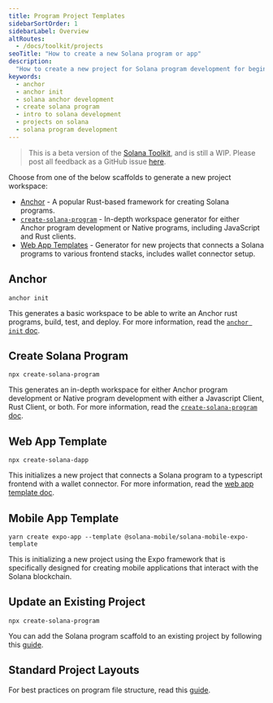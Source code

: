 ```yaml
---
title: Program Project Templates
sidebarSortOrder: 1
sidebarLabel: Overview
altRoutes:
  - /docs/toolkit/projects
seoTitle: "How to create a new Solana program or app"
description:
  "How to create a new project for Solana program development for beginners."
keywords:
  - anchor
  - anchor init
  - solana anchor development
  - create solana program
  - intro to solana development
  - projects on solana
  - solana program development
---
```


> This is a beta version of the [Solana Toolkit](/docs/toolkit/index.md), and is
> still a WIP. Please post all feedback as a GitHub issue
> [here](https://github.com/solana-foundation/developer-content/issues/new?title=%5Btoolkit%5D%20).

Choose from one of the below scaffolds to generate a new project workspace:

- [Anchor](#anchor) - A popular Rust-based framework for creating Solana
  programs.
- [`create-solana-program`](#create-solana-program) - In-depth workspace
  generator for either Anchor program development or Native programs, including
  JavaScript and Rust clients.
- [Web App Templates](#web-app-template) - Generator for new projects that
  connects a Solana programs to various frontend stacks, includes wallet
  connector setup.

## Anchor

```shell
anchor init
```

This generates a basic workspace to be able to write an Anchor rust programs,
build, test, and deploy. For more information, read the
[`anchor init` doc](/docs/toolkit/projects/anchor-init.md).

## Create Solana Program

```shell
npx create-solana-program
```

This generates an in-depth workspace for either Anchor program development or
Native program development with either a Javascript Client, Rust Client, or
both. For more information, read the
[`create-solana-program` doc](/docs/toolkit/projects/solana-program.md).

## Web App Template

```shell
npx create-solana-dapp
```

This initializes a new project that connects a Solana program to a typescript
frontend with a wallet connector. For more information, read the
[web app template doc](/docs/toolkit/projects/web-app.md).

## Mobile App Template

```shell
yarn create expo-app --template @solana-mobile/solana-mobile-expo-template
```

This is initializing a new project using the Expo framework that is specifically
designed for creating mobile applications that interact with the Solana
blockchain.

## Update an Existing Project

```shell
npx create-solana-program
```

You can add the Solana program scaffold to an existing project by following this
[guide](/docs/toolkit/projects/existing-project.md).

## Standard Project Layouts

For best practices on program file structure, read this
[guide](/docs/toolkit/projects/project-layout.md).
